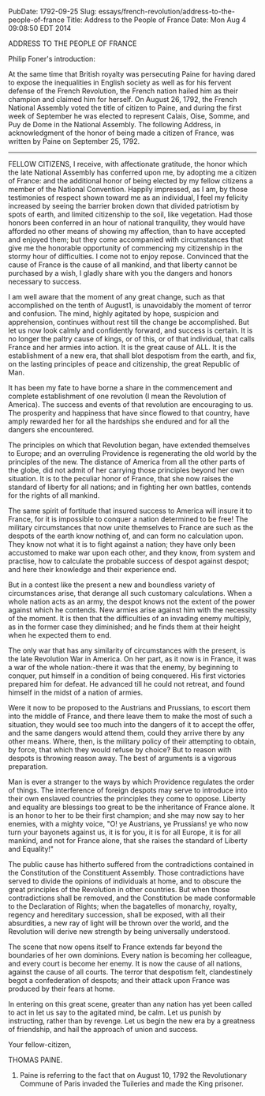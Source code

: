 PubDate: 1792-09-25
Slug: essays/french-revolution/address-to-the-people-of-france
Title: Address to the People of France
Date: Mon Aug  4 09:08:50 EDT 2014

   ADDRESS TO THE PEOPLE OF FRANCE

   Philip Foner's introduction:

   At the same time that British royalty was persecuting Paine for having
   dared to expose the inequalities in English society as well as for his
   fervent defense of the French Revolution, the French nation hailed him as
   their champion and claimed him for herself. On August 26, 1792, the French
   National Assembly voted the title of citizen to Paine, and during the
   first week of September he was elected to represent Calais, Oise, Somme,
   and Puy de Dome in the National Assembly. The following Address, in
   acknowledgment of the honor of being made a citizen of France, was written
   by Paine on September 25, 1792.

   ***



   FELLOW CITIZENS, I receive, with affectionate gratitude, the honor which
   the late National Assembly has conferred upon me, by adopting me a citizen
   of France: and the additional honor of being elected by my fellow citizens
   a member of the National Convention. Happily impressed, as I am, by those
   testimonies of respect shown toward me as an individual, I feel my
   felicity increased by seeing the barrier broken down that divided
   patriotism by spots of earth, and limited citizenship to the soil, like
   vegetation. Had those honors been conferred in an hour of national
   tranquility, they would have afforded no other means of showing my
   affection, than to have accepted and enjoyed them; but they come
   accompanied with circumstances that give me the honorable opportunity of
   commencing my citizenship in the stormy hour of difficulties. I come not
   to enjoy repose. Convinced that the cause of France is the cause of all
   mankind, and that liberty cannot be purchased by a wish, I gladly share
   with you the dangers and honors necessary to success.

   I am well aware that the moment of any great change, such as that
   accomplished on the tenth of August1, is unavoidably the moment of terror
   and confusion. The mind, highly agitated by hope, suspicion and
   apprehension, continues without rest till the change be accomplished. But
   let us now look calmly and confidently forward, and success is certain. It
   is no longer the paltry cause of kings, or of this, or of that individual,
   that calls France and her armies into action. It is the great cause of
   ALL. It is the establishment of a new era, that shall blot despotism from
   the earth, and fix, on the lasting principles of peace and citizenship,
   the great Republic of Man.

   It has been my fate to have borne a share in the commencement and complete
   establishment of one revolution (I mean the Revolution of America). The
   success and events of that revolution are encouraging to us. The
   prosperity and happiness that have since flowed to that country, have
   amply rewarded her for all the hardships she endured and for all the
   dangers she encountered.

   The principles on which that Revolution began, have extended themselves to
   Europe; and an overruling Providence is regenerating the old world by the
   principles of the new. The distance of America from all the other parts of
   the globe, did not admit of her carrying those principles beyond her own
   situation. It is to the peculiar honor of France, that she now raises the
   standard of liberty for all nations; and in fighting her own battles,
   contends for the rights of all mankind.

   The same spirit of fortitude that insured success to America will insure
   it to France, for it is impossible to conquer a nation determined to be
   free! The military circumstances that now unite themselves to France are
   such as the despots of the earth know nothing of, and can form no
   calculation upon. They know not what it is to fight against a nation; they
   have only been accustomed to make war upon each other, and they know, from
   system and practise, how to calculate the probable success of despot
   against despot; and here their knowledge and their experience end.

   But in a contest like the present a new and boundless variety of
   circumstances arise, that derange all such customary calculations. When a
   whole nation acts as an army, the despot knows not the extent of the power
   against which he contends. New armies arise against him with the necessity
   of the moment. It is then that the difficulties of an invading enemy
   multiply, as in the former case they diminished; and he finds them at
   their height when he expected them to end.

   The only war that has any similarity of circumstances with the present, is
   the late Revolution War in America. On her part, as it now is in France,
   it was a war of the whole nation:-there it was that the enemy, by
   beginning to conquer, put himself in a condition of being conquered. His
   first victories prepared him for defeat. He advanced till he could not
   retreat, and found himself in the midst of a nation of armies.

   Were it now to be proposed to the Austrians and Prussians, to escort them
   into the middle of France, and there leave them to make the most of such a
   situation, they would see too much into the dangers of it to accept the
   offer, and the same dangers would attend them, could they arrive there by
   any other means. Where, then, is the military policy of their attempting
   to obtain, by force, that which they would refuse by choice? But to reason
   with despots is throwing reason away. The best of arguments is a vigorous
   preparation.

   Man is ever a stranger to the ways by which Providence regulates the order
   of things. The interference of foreign despots may serve to introduce into
   their own enslaved countries the principles they come to oppose. Liberty
   and equality are blessings too great to be the inheritance of France
   alone. It is an honor to her to be their first champion; and she may now
   say to her enemies, with a mighty voice, "O! ye Austrians, ye Prussians!
   ye who now turn your bayonets against us, it is for you, it is for all
   Europe, it is for all mankind, and not for France alone, that she raises
   the standard of Liberty and Equality!"

   The public cause has hitherto suffered from the contradictions contained
   in the Constitution of the Constituent Assembly. Those contradictions have
   served to divide the opinions of individuals at home, and to obscure the
   great principles of the Revolution in other countries. But when those
   contradictions shall be removed, and the Constitution be made conformable
   to the Declaration of Rights; when the bagatelles of monarchy, royalty,
   regency and hereditary succession, shall be exposed, with all their
   absurdities, a new ray of light will be thrown over the world, and the
   Revolution will derive new strength by being universally understood.

   The scene that now opens itself to France extends far beyond the
   boundaries of her own dominions. Every nation is becoming her colleague,
   and every court is become her enemy. It is now the cause of all nations,
   against the cause of all courts. The terror that despotism felt,
   clandestinely begot a confederation of despots; and their attack upon
   France was produced by their fears at home.

   In entering on this great scene, greater than any nation has yet been
   called to act in let us say to the agitated mind, be calm. Let us punish
   by instructing, rather than by revenge. Let us begin the new era by a
   greatness of friendship, and hail the approach of union and success.

   Your fellow-citizen,

   THOMAS PAINE.

   1. Paine is referring to the fact that on August 10, 1792 the
   Revolutionary Commune of Paris invaded the Tuileries and made the King
   prisoner.
